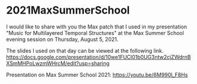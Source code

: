 # 2021MaxSummerSchool
 
I would like to share with you the Max patch that I used in my presentation "Music for Multilayered Temporal Structures" at the Max Summer School evening session on Thursday, August 5, 2021.

The slides I used on that day can be viewed at the following link.
https://docs.google.com/presentation/d/10we1FUCl01b0UG3ntw2cjZWdrnBXSmMHPoLwzmWHrcM/edit?usp=sharing

Presentation on Max Summer School 2021: https://youtu.be/6M990l_F8Hs
